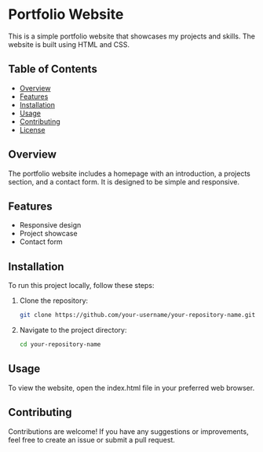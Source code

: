 # Portfolio Website

This is a simple portfolio website that showcases my projects and skills. The website is built using HTML and CSS.

## Table of Contents

- [Overview](#overview)
- [Features](#features)
- [Installation](#installation)
- [Usage](#usage)
- [Contributing](#contributing)
- [License](#license)

## Overview

The portfolio website includes a homepage with an introduction, a projects section, and a contact form. It is designed to be simple and responsive.

## Features

- Responsive design
- Project showcase
- Contact form

## Installation

To run this project locally, follow these steps:

1. Clone the repository:
   ```bash
   git clone https://github.com/your-username/your-repository-name.git
2. Navigate to the project directory:
   ```bash
   cd your-repository-name
## Usage

To view the website, open the index.html file in your preferred web browser.

## Contributing

Contributions are welcome! If you have any suggestions or improvements, feel free to create an issue or submit a pull request.


